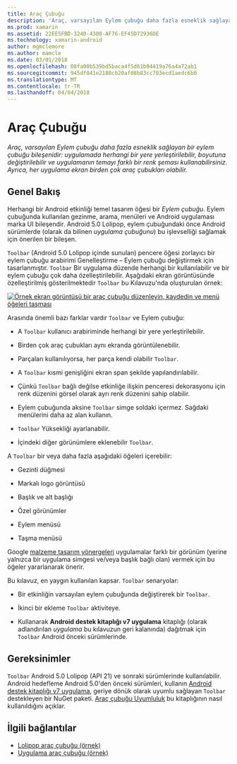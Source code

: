 ```yaml
---
title: Araç Çubuğu
description: 'Araç, varsayılan Eylem çubuğu daha fazla esneklik sağlayan bir eylem çubuğu bileşenidir: uygulamada herhangi bir yere yerleştirilebilir, boyutuna değiştirilebilir ve uygulamanın temayı farklı bir renk şeması kullanabilirsiniz. Ayrıca, her uygulama ekran birden çok araç çubukları olabilir.'
ms.prod: xamarin
ms.assetid: 22EE5FBD-3240-4308-AF76-EF45D72936DE
ms.technology: xamarin-android
author: mgmclemore
ms.author: mamcle
ms.date: 03/01/2018
ms.openlocfilehash: 08fa00b539bd5baca4f5d61b04419a76a4a72ab1
ms.sourcegitcommit: 945df041e2180cb20af08b83cc703ecd1aedc6b0
ms.translationtype: MT
ms.contentlocale: tr-TR
ms.lasthandoff: 04/04/2018
---
```

# <a name="toolbar"></a>Araç Çubuğu

_Araç, varsayılan Eylem çubuğu daha fazla esneklik sağlayan bir eylem çubuğu bileşenidir: uygulamada herhangi bir yere yerleştirilebilir, boyutuna değiştirilebilir ve uygulamanın temayı farklı bir renk şeması kullanabilirsiniz. Ayrıca, her uygulama ekran birden çok araç çubukları olabilir._

 
## <a name="overview"></a>Genel Bakış

Herhangi bir Android etkinliği temel tasarım öğesi bir *Eylem çubuğu*. Eylem çubuğunda kullanılan gezinme, arama, menüleri ve Android uygulaması marka UI bileşendir. Android 5.0 Lolipop, eylem çubuğundaki önce Android sürümlerde (olarak da bilinen *uygulama çubuğunu*) bu işlevselliği sağlamak için önerilen bir bileşen. 

`Toolbar` (Android 5.0 Lolipop içinde sunulan) pencere öğesi zorlayıcı bir eylem çubuğu arabirimi Genelleştirme &ndash; Eylem çubuğu değiştirmek için tasarlanmıştır. `Toolbar` Bir uygulama düzende herhangi bir kullanılabilir ve bir eylem çubuğu çok daha özelleştirilebilir. Aşağıdaki ekran görüntüsünde özelleştirilmiş gösterilmektedir `Toolbar` bu Kılavuzu'nda oluşturulan örnek: 

[![Örnek ekran görüntüsü bir araç çubuğu düzenleyin, kaydedin ve menü öğeleri taşması](images/01-toolbar-sml.png)](images/01-toolbar.png#lightbox)

Arasında önemli bazı farklar vardır `Toolbar` ve Eylem çubuğu: 

-   A `Toolbar` kullanıcı arabiriminde herhangi bir yere yerleştirilebilir.

-   Birden çok araç çubukları aynı ekranda görüntülenebilir.

-   Parçaları kullanılıyorsa, her parça kendi olabilir `Toolbar`. 

-   A `Toolbar` kısmi genişliğini ekran span şekilde yapılandırılabilir. 

-   Çünkü `Toolbar` bağlı değilse etkinliğe ilişkin penceresi dekorasyonu için renk düzenini görsel olarak ayrı renk düzenini sahip olabilir. 

-   Eylem çubuğunda aksine `Toolbar` simge soldaki içermez. Sağdaki menülerini daha az alan kullanın. 

-   `Toolbar` Yüksekliği ayarlanabilir. 

-   İçindeki diğer görünümlere eklenebilir `Toolbar`. 

A `Toolbar` bir veya daha fazla aşağıdaki öğeleri içerebilir: 

-   Gezinti düğmesi

-   Markalı logo görüntüsü

-   Başlık ve alt başlığı

-   Özel görünümler

-   Eylem menüsü

-   Taşma menüsü

Google [malzeme tasarım yönergeleri](https://material.google.com/) uygulamalar farklı bir görünüm (yerine yalnızca bir uygulama simgesi ve/veya başlık bağlı olan) vermek için bu öğeler yararlanarak önerir. 

Bu kılavuz, en yaygın kullanılan kapsar. `Toolbar` senaryolar:

-   Bir etkinliğin varsayılan eylem çubuğunda değiştirerek bir `Toolbar`. 

-   İkinci bir ekleme `Toolbar` aktiviteye.

-   Kullanarak **Android destek kitaplığı v7 uygulama** kitaplığı (olarak adlandırılan *uygulama* bu kılavuzun geri kalanında) dağıtmak için `Toolbar` Android önceki sürümlerinde. 

 
 
## <a name="requirements"></a>Gereksinimler

`Toolbar` Android 5.0 Lolipop (API 21) ve sonraki sürümlerinde kullanılabilir. Android hedefleme Android 5.0'den önceki sürümleri, kullanın [Android destek kitaplığı v7 uygulama](https://www.nuget.org/packages/Xamarin.Android.Support.v7.AppCompat/), geriye dönük olarak uyumlu sağlayan `Toolbar` destekleyen bir NuGet paketi. 
[Araç çubuğu Uyumluluk](~/android/user-interface/controls/tool-bar/toolbar-compatibility.md) bu kitaplığının nasıl kullanıldığını açıklar. 




## <a name="related-links"></a>İlgili bağlantılar

- [Lolipop araç çubuğu (örnek)](https://developer.xamarin.com/samples/monodroid/android5.0/Toolbar/)
- [Uygulama araç çubuğu (örnek)](https://developer.xamarin.com/samples/monodroid/Supportv7/AppCompat/Toolbar/)
